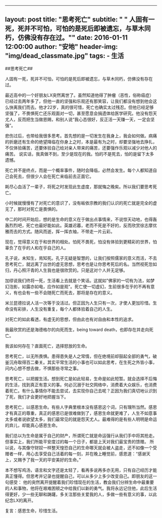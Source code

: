 
---
layout:     post
title:      "思考死亡"
subtitle:   " \"
人固有一死，死并不可怕，可怕的是死后即被遗忘，与草木同朽，仿佛没有存在过。\""
date:       2016-01-11 12:00:00
author:     "安地"
header-img: "img/dead_classmate.jpg"
tags:
    - 生活
---



##思考死亡##


人固有一死，死并不可怕，可怕的是死后即被遗忘，与草木同朽，仿佛没有存在过。

最近高中的一个好朋友LX突然离世了。虽然知道他得了肿瘤（恶性，俗称癌症）已经过去两年多了，但他一直的坚强和乐观还有那笑容，让我们都没有想到他会这么快离我们而去。他才22岁，真的很可惜，死亡也确实太过残忍。但他已经足够坚强了，不畏惧死亡还乐观面对一切，甚至愿意会捐遗体给医学研究。他没有怨天尤人，反而把生当做恩赐，和别人说“我心态很好，反正活一天赚一天，一定会坚强”。

悲伤过后，也带给我很多思考。首先想的是一切发生在我身上，我会如何做。病痛的折磨还有生命的绝望降临在你身上之时，本是最有为之时，却要坚强地去挣扎，不仅体验痛苦，还要体验自己给对亲人带来的痛苦，还要强作乐观以减少对他人的痛苦。 说实话，我真做不到，至少是现在的我。怕的不是死去，怕的是留下太多遗憾。

死亡并不是终点，而是一个概率事件，随时会降临，必然会发生。每个人都知道自己会死去，但很少人会在死亡来临前去正面它。

耗尽心血活了一辈子，将死之时发现此生虚度，那就悔之晚矣。所以我们要思考死亡。

小时候就慢慢有了对死亡的意识了，没有皈依宗教的我们认识的死亡就是完全的虚无了，那时对死亡是畏惧的。

中二的时间开始后，想的是生命的意义在于做出点事情来，不说惊天动地，也得轰轰烈烈吧，死亡也最好能如此。英雄迟暮，老而不死是不好的，反而欣赏徐志摩优雅而去的方式。随风而逝，挥一挥衣袖，不带走一片云彩。

现在，觉得意义在于和世界的相处。怕死不畏死，怕没有体验到更精彩的世界，怕辜负了在乎的人和在乎自己的人。

孔子说，未知生，焉知死。孔子无疑是智慧的，让我们按照儒家的意义而活，不去思考死亡，就远离了出世的虚无思想，思考也是让你思考死后的名。当然视死忽如归，丹心照汗青的人生我也是很欣赏的。只是这对个人并无足够。

加缪说我们终将一死，生活看上去就是个笑话。这就如"佛家的一切有为法，如梦幻泡影，如露亦如电，应作如是观"。死亡使一切虚幻，生前很多在乎的不再有意义，有也会有一些不会随死亡而死去，那将是存在的意义。

米兰昆德拉说人活一次等于没活过。但正因为人生只有一次，才使人更加珍惜。生命没有彩排，人生没有重复，每个人都体验着自己的人生。

对死亡的如此看透，有虚无的思想，但由此也有对自由和本性的追求。

我最欣赏的还是海德格尔的向死而生，being toward death，也即存在并走向死亡。

我该如何存在？直面死亡，选择怒放的生命。

思考死亡，以无所畏惧。患得患失是人之常情，但在绝境前却鼓起全部的勇气，破釜沉舟取得百二秦关。其实平常生活的小事也可以如此思考，在生死之外皆小事，问内心想不想去做，不惧那些寻常之事。

思考死亡，以把握生活。想到死亡是如此轻易，生命是如此短暂。就会选择不后悔的生活，找到真正有意义的事。何必沉溺于社交网络中，消费着大众娱乐，也消费着死亡。有什么事情你不能去尝试，去实现你自己去呢？正因为我们真切地认识到了死，我们才会更好地把握当下。



思考死亡，以感恩生命。有些人字典里根本没有感恩这个词，只有理所当然。感恩才有真正的尊重，真正的感恩已是很难做到了，感恩生命就更难了，人生不如意事太多或者说欲望太多，我们最常见的就是怨天尤人。最难得的是有些人明明是命运的弃儿，却能真心感恩生命。



我们总以为生命是属于自己的财产，所谓死亡就是命运强行从我们手中将其抢走。但事实上，我们所能平安度过的每一个日子，都是上天对我们最宝贵的馈赠。 所以说，与其像守财奴一样整天惶恐自己的生命哪天就会被人盗走，还不如像一个受赠者一样，用心去享受自己活着的每一刻，并在晚上睡觉前，感恩道：“感谢天上，又赐予了我一天的平安美好的生命。”


本不想写鸡汤，语言和文字还是太轻了，看再多说再多亦无用，只有自己经历才能真正懂得。但思考并记录也提醒自己，可以从多少上多少改变自己。即朋友的这一句感受：
他的突然离开提醒着我们珍惜现在的生活，教会我们分辨生命中最重要的人和事物，他将在艰难困顿之中给我们以新的勇气。我将永远记住他，此后生活得更好，少一些无聊和踌躇，多关注那些关爱我的人，多做一些有意义的事，以此纪念LX的离开。



复言：感恩生命，珍惜生活。